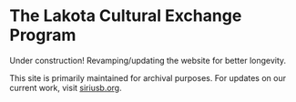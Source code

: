# The Lakota Cultural Exchange Program

Under construction! Revamping/updating the website for better longevity.

This site is primarily maintained for archival purposes. For updates on our current work, visit [siriusb.org](https://siriusb.org/).
